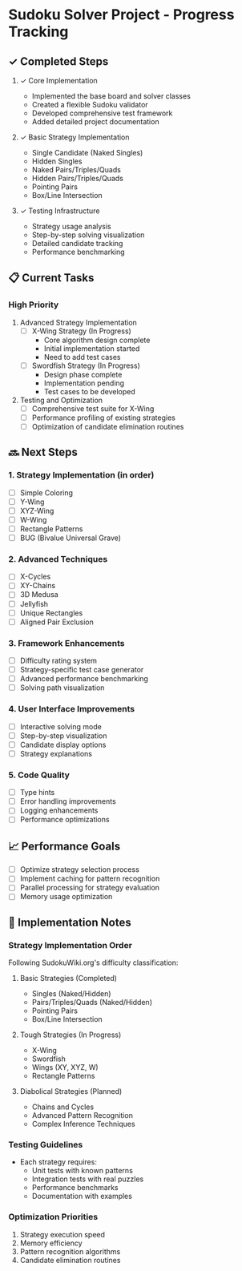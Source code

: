 # Sudoku Solver Project - Progress Tracking

## ✓ Completed Steps

1. ✓ Core Implementation
   - Implemented the base board and solver classes
   - Created a flexible Sudoku validator
   - Developed comprehensive test framework
   - Added detailed project documentation

2. ✓ Basic Strategy Implementation
   - Single Candidate (Naked Singles)
   - Hidden Singles
   - Naked Pairs/Triples/Quads
   - Hidden Pairs/Triples/Quads
   - Pointing Pairs
   - Box/Line Intersection

3. ✓ Testing Infrastructure
   - Strategy usage analysis
   - Step-by-step solving visualization
   - Detailed candidate tracking
   - Performance benchmarking

## 📋 Current Tasks

### High Priority
1. Advanced Strategy Implementation
   - [ ] X-Wing Strategy (In Progress)
     - Core algorithm design complete
     - Initial implementation started
     - Need to add test cases
   - [ ] Swordfish Strategy (In Progress)
     - Design phase complete
     - Implementation pending
     - Test cases to be developed

2. Testing and Optimization
   - [ ] Comprehensive test suite for X-Wing
   - [ ] Performance profiling of existing strategies
   - [ ] Optimization of candidate elimination routines

## 🔜 Next Steps

### 1. Strategy Implementation (in order)
- [ ] Simple Coloring
- [ ] Y-Wing
- [ ] XYZ-Wing
- [ ] W-Wing
- [ ] Rectangle Patterns
- [ ] BUG (Bivalue Universal Grave)

### 2. Advanced Techniques
- [ ] X-Cycles
- [ ] XY-Chains
- [ ] 3D Medusa
- [ ] Jellyfish
- [ ] Unique Rectangles
- [ ] Aligned Pair Exclusion

### 3. Framework Enhancements
- [ ] Difficulty rating system
- [ ] Strategy-specific test case generator
- [ ] Advanced performance benchmarking
- [ ] Solving path visualization

### 4. User Interface Improvements
- [ ] Interactive solving mode
- [ ] Step-by-step visualization
- [ ] Candidate display options
- [ ] Strategy explanations

### 5. Code Quality
- [ ] Type hints
- [ ] Error handling improvements
- [ ] Logging enhancements
- [ ] Performance optimizations

## 📈 Performance Goals
- [ ] Optimize strategy selection process
- [ ] Implement caching for pattern recognition
- [ ] Parallel processing for strategy evaluation
- [ ] Memory usage optimization

## 📝 Implementation Notes

### Strategy Implementation Order
Following SudokuWiki.org's difficulty classification:
1. Basic Strategies (Completed)
   - Singles (Naked/Hidden)
   - Pairs/Triples/Quads (Naked/Hidden)
   - Pointing Pairs
   - Box/Line Intersection

2. Tough Strategies (In Progress)
   - X-Wing
   - Swordfish
   - Wings (XY, XYZ, W)
   - Rectangle Patterns

3. Diabolical Strategies (Planned)
   - Chains and Cycles
   - Advanced Pattern Recognition
   - Complex Inference Techniques

### Testing Guidelines
- Each strategy requires:
  - Unit tests with known patterns
  - Integration tests with real puzzles
  - Performance benchmarks
  - Documentation with examples

### Optimization Priorities
1. Strategy execution speed
2. Memory efficiency
3. Pattern recognition algorithms
4. Candidate elimination routines 